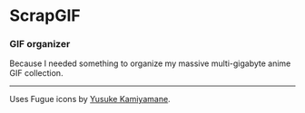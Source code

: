 # ScrapGIF
### GIF organizer

Because I needed something to organize my massive multi-gigabyte anime GIF collection.

---

Uses Fugue icons by [Yusuke Kamiyamane](http://p.yusukekamiyamane.com/).